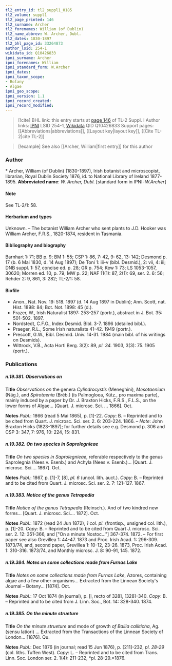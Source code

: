 ```yaml
---
tl2_entry_id: tl2_suppl1_0185
tl2_volume: suppl1
tl2_page_printed: 146
tl2_surname: Archer
tl2_forenames: William (of Dublin)
tl2_name_abbrev: W. Archer, Dubl.
tl2_dates: 1830-1897
tl2_bhl_page_id: 33264873
author_lsid: 254-1
wikidata_id: Q10426833
ipni_surname: Archer
ipni_forenames: William
ipni_standard_form: W.Archer
ipni_dates: 
ipni_taxon_scope: 
- Botany
- Algae
ipni_geo_scope: 
ipni_version: 1.1
ipni_record_created: 
ipni_record_modified:
---
```


> [!cite] BHL link: this entry starts at [page 146](https://www.biodiversitylibrary.org/page/33264873) of TL-2 Suppl. I
> Author links: [IPNI](https://www.ipni.org/a/254-1) LSID 254-1, [Wikidata](https://www.wikidata.org/wiki/Q10426833) QID Q10426833
> Support pages: [[Abbreviations|abbreviations]], [[Layout key|layout key]], [[Cite TL-2|cite TL-2]]

> [!example] See also [[Archer, William|first entry]] for this author

### Author

\* Archer, William (of Dublin) (1830-1897), Irish botanist and microscopist, librarian, Royal Dublin Society 1876, id. to National Library of Ireland 1877-1895. 
**Abbreviated name**: *W. Archer, Dubl.* \[standard form in IPNI: *W.Archer*\]

#### Note

See TL-2/1: 58.

#### Herbarium and types

Unknown. – The botanist William Archer who sent plants to J.D. Hooker was William Archer, F.R.S., 1820-1874, resident in Tasmania.

#### Bibliography and biography

Barnhart 1: 71; BB p. 9; BM 1: 55; CSP 1: 86, 7: 42, 9: 62, 13: 142; Desmond p. 17 (b. 6 Mai 1830, d. 14 Aug 1897); De Toni 1: iii-v (bibl. Desmid.), 2: vii, 4: iii; DNB suppl. 1: 57, concise ed. p. 28; GR p. 754; Kew 1: 73; LS 1053-1057, 30620; Morren ed. 10, p. 79; MW p. 22; NAF 11(1): 87, 2(1): 69, ser. 2. 6: 56; Rehder 2: 9, 861, 3: 282; TL-2/1: 58.

#### Biofile

- Anon., Nat. Nov. 19: 518. 1897 (d. 14 Aug 1897 in Dublin); Ann. Scott, nat. Hist. 1898: 84; Bot. Not. 1898: 45 (d.).
- Frazer, W., Irish Naturalist 1897: 253-257 (portr.), abstract in J. Bot. 35: 501-502. 1897.
- Nordstedt, C.F.O., Index Desmid. Bibl. 3-7. 1896 (detailed bibl.).
- Praeger, R.L., Some Irish naturalists 41-42. 1949 (portr.).
- Prescott, G.W., Bibl. Desmid. Univ. 14-31. 1984 (main bibl. of his writings on Desmids).
- Wittrock, V.B., Acta Horti Berg. 3(2): 89, *pl. 34.* 1903, 3(3): 75. 1905 (portr.).

### Publications

##### n.19.381. Observations on

**Title**
*Observations on* the genera *Cylindrocystis* (Meneghini), *Mesotaenium* (Näg.), and *Spirotaenia* (Bréb.) (is Palmogloea, Kütz., pro maxima parte), mainly induced by a paper by Dr. J. Braxton Hicks, F.R.S., F.L.S., on the lower forms of Algae... \[Quart. J. microsc. Sci. ... 1866\]. Oct.

**Notes**
*Publ*.: 1866 (read 5 Mai 1865), p. \[1\]-22. *Copy*: B. – Reprinted and to be cited from Quart. J. microsc. Sci. ser. 2. 6: 203-224. 1866. – *Note*: John Braxton Hicks (1823-1897); for further details see e.g. Desmond p. 306 and CSP 3: 347, 7: 976, 10: 224, 15: 831.

##### n.19.382. On two species in Saprolegnieae

**Title**
*On two species in Saprolegnieae*, referable respectively to the genus Saprolegnia (Nees v. Esenb.) and Achyla (Nees v. Esenb.)... \[Quart. J. microsc. Sci.... 1867\]. Oct.

**Notes**
*Publ*.: 1867, p. \[1\]-7, \[8\], *pl. 6* (uncol. lith. auct.). *Copy*: B. – Reprinted and to be cited from Quart. J. microsc. Sci. ser. 2. 7: 121-127. 1867.

##### n.19.383. Notice of the genus Tetrapedia

**Title**
*Notice of the genus Tetrapedia* (Reinsch.). And of two kindred new forms... \[Quart. J. microsc. Sci.... 1872\]. Oct.

**Notes**
*Publ*.: 1872 (read 24 Jun 1872), *1 col. pl.* (frontisp., unsigned col. lith.), p. \[1\]-20. *Copy*: B. – Reprinted and to be cited from Quart J. microsc. Sci. ser. 2. 12: 351-366, and \["On a minute Nostoc..."\] 367-374. 1872. – For first paper see also Grevillea 1: 44-47. 1873 and Proc. Irish Acad. 1: 296-309. 1873/74, and, second paper, Grevillea 1: 10-12, 23-26. 1873, Proc. Irish Acad. 1: 310-316. 1873/74, and Monthly microsc. J. 8: 90-91, 145. 1872.

##### n.19.384. Notes on some collections made from Furnas Lake

**Title**
*Notes on some collections made from Furnas Lake*, Azores, containing algae and a few other organisms... Extracted from the Linnean Society's Journal – Botany... \[1874\]. Oct.

**Notes**
*Publ*.: 17 Oct 1874 (in journal), p. \[i, recto of 328\], \[328\]-340. *Copy*: B. – Reprinted and to be cited from J. Linn. Soc., Bot. 14: 328-340. 1874.

##### n.19.385. On the minute strueture

**Title**
*On the minute strueture* and mode of growth *of Ballia calliticha*, Ag. (sensu latiori) ... Extracted from the Transactions of the Linnean Society of London... \[1876\]. Qu.

**Notes**
*Publ*.: Dec 1876 (in journal; read 15 Jun 1876), p. \[211\]-232, *pl. 28-29* (col. liths. Tuffen West). *Copy*: L. – Reprinted and to be cited from Trans. Linn. Soc. London ser. 2. 1(4): 211-232, *pl. 28-29.*1876.

